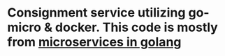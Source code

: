 # Consignment service utilizing go-micro & docker. This code is mostly from [microservices in golang](https://ewanvalentine.io/microservices-in-golang-part-1)
